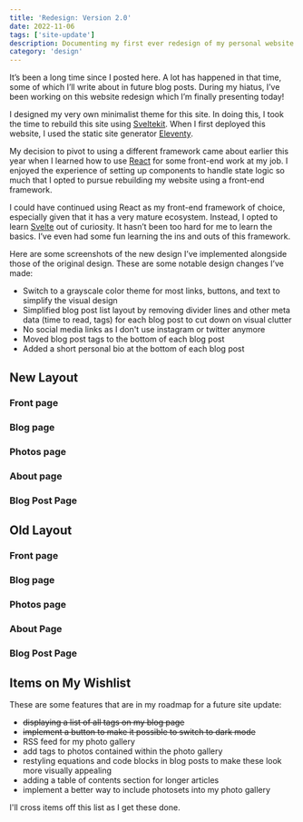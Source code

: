 ```yaml
---
title: 'Redesign: Version 2.0'
date: 2022-11-06
tags: ['site-update']
description: Documenting my first ever redesign of my personal website
category: 'design'
---
```


<script>
    import ArticleImage from '$lib/components/ArticleImage.svelte'
</script>

It’s been a long time since I posted here. A lot has happened in that time, some of which I’ll write about in future blog posts. During my hiatus, I’ve been working on this website redesign which I’m finally presenting today!

I designed my very own minimalist theme for this site. In doing this, I took the time to rebuild this site using [Sveltekit](https://kit.svelte.dev/). When I first deployed this website, I used the static site generator [Eleventy](https://www.11ty.dev/).

My decision to pivot to using a different framework came about earlier this year when I learned how to use [React](https://reactjs.org/) for some front-end work at my job. I enjoyed the experience of setting up components to handle state logic so much that I opted to pursue rebuilding my website using a front-end framework.

I could have continued using React as my front-end framework of choice, especially given that it has a very mature ecosystem. Instead, I opted to learn [Svelte](https://svelte.dev/) out of curiosity. It hasn’t been too hard for me to learn the basics. I’ve even had some fun learning the ins and outs of this framework.

Here are some screenshots of the new design I’ve implemented alongside those of the original design. These are some notable design changes I’ve made:

- Switch to a grayscale color theme for most links, buttons, and text to simplify the visual design
- Simplified blog post list layout by removing divider lines and other meta data (time to read, tags) for each blog post to cut down on visual clutter
- No social media links as I don't use instagram or twitter anymore
- Moved blog post tags to the bottom of each blog post
- Added a short personal bio at the bottom of each blog post

## New Layout

### Front page

<ArticleImage imgBucket="article_images/p9_redesign_2" imgName="new-home.png" alt="New design of the home page"/>

### Blog page

<ArticleImage imgBucket="article_images/p9_redesign_2" imgName="new-blog.png" alt="New design of the blog page"/>

### Photos page

<ArticleImage imgBucket="article_images/p9_redesign_2" imgName="new-photos.png" alt="New design of the photos page"/>

### About page

<ArticleImage imgBucket="article_images/p9_redesign_2" imgName="new-about.png" alt="New design of the about me page"/>

### Blog Post Page

<ArticleImage imgBucket="article_images/p9_redesign_2" imgName="new-post.png" alt="New design of the blog post layout"/>

## Old Layout

### Front page

<ArticleImage imgBucket="article_images/p9_redesign_2" imgName="old-home.png" alt="Old design of the home page"/>

### Blog page

<ArticleImage imgBucket="article_images/p9_redesign_2" imgName="old-blog.png" alt="Old design of the blog page"/>

### Photos page

<ArticleImage imgBucket="article_images/p9_redesign_2" imgName="old-photos.png" alt="Old design of the photos page"/>

### About Page

<ArticleImage imgBucket="article_images/p9_redesign_2" imgName="old-about.png" alt="Old design of the about me page"/>

### Blog Post Page

<ArticleImage imgBucket="article_images/p9_redesign_2" imgName="old-post.png" alt="Old design of the blog post layout"/>

## Items on My Wishlist

These are some features that are in my roadmap for a future site update:

- ~~displaying a list of all tags on my blog page~~
- ~~implement a button to make it possible to switch to dark mode~~
- RSS feed for my photo gallery
- add tags to photos contained within the photo gallery
- restyling equations and code blocks in blog posts to make these look more visually appealing
- adding a table of contents section for longer articles
- implement a better way to include photosets into my photo gallery

I'll cross items off this list as I get these done.

